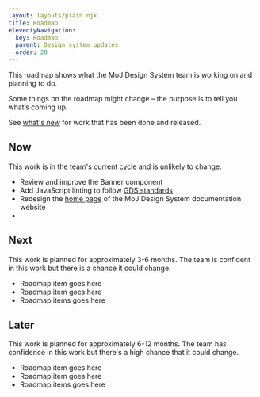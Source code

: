 ```yaml
---
layout: layouts/plain.njk
title: Roadmap
eleventyNavigation:
  key: Roadmap
  parent: Design system updates
  order: 20
---
```


This roadmap shows what the MoJ Design System team is working on and planning to do.

Some things on the roadmap might change – the purpose is to tell you what’s coming up.

See [what's new](/releases) for work that has been done and released.

## Now
This work is in the team's [current cycle](https://github.com/orgs/ministryofjustice/projects/92) and is unlikely to change.

- Review and improve the Banner component
- Add JavaScript linting to follow [GDS standards](https://gds-way.digital.cabinet-office.gov.uk/manuals/programming-languages/js.html#linting)
- Redesign the [home page](https://design-patterns.service.justice.gov.uk/) of the MoJ Design System documentation website
-

## Next
This work is planned for approximately 3-6 months. The team is confident in this work but there is a chance it could change.

- Roadmap item goes here
- Roadmap item goes here
- Roadmap items goes here

## Later
This work is planned for approximately 6-12 months. The team has confidence in this work but there's a high chance that it could change.

- Roadmap item goes here
- Roadmap item goes here
- Roadmap items goes here
